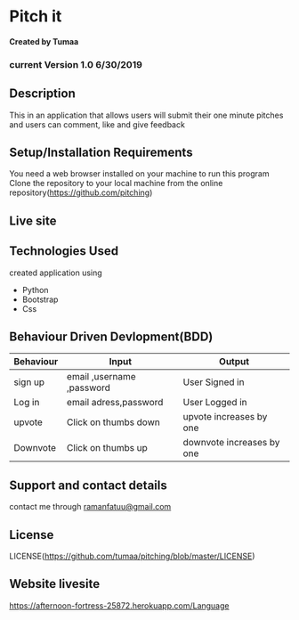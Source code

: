 # Pitch it
#### Created by Tumaa
### current Version 1.0 6/30/2019
## Description
This in an application that allows users will submit their one minute pitches and users can comment, like and give feedback
## Setup/Installation Requirements
You need a web browser installed on your machine to run this program
Clone the repository to your local machine from the online repository(https://github.com/pitching)
## Live site
## Technologies Used
created application using
- Python
- Bootstrap
- Css
## Behaviour Driven Devlopment(BDD)
| Behaviour | Input                     | Output                    |
| --------- | ------------------------- | ------------------------- |
| sign up   | email ,username ,password | User Signed in            |
| Log in    | email adress,password     | User Logged in            |
| upvote    | Click on thumbs down      | upvote increases by one   |
| Downvote  | Click on thumbs up        | downvote increases by one |
## Support and contact details
contact me through ramanfatuu@gmail.com
## License
LICENSE(https://github.com/tumaa/pitching/blob/master/LICENSE)

## Website livesite
https://afternoon-fortress-25872.herokuapp.com/Language

